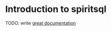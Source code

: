 # Introduction to spiritsql

TODO: write [great documentation](http://jacobian.org/writing/what-to-write/)
